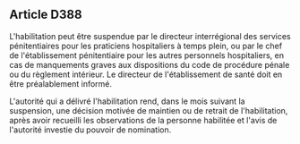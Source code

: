 Article D388
----
L'habilitation peut être suspendue par le directeur interrégional des services
pénitentiaires pour les praticiens hospitaliers à temps plein, ou par le chef de
l'établissement pénitentiaire pour les autres personnels hospitaliers, en cas de
manquements graves aux dispositions du code de procédure pénale ou du règlement
intérieur. Le directeur de l'établissement de santé doit en être préalablement
informé.

L'autorité qui a délivré l'habilitation rend, dans le mois suivant la
suspension, une décision motivée de maintien ou de retrait de l'habilitation,
après avoir recueilli les observations de la personne habilitée et l'avis de
l'autorité investie du pouvoir de nomination.
